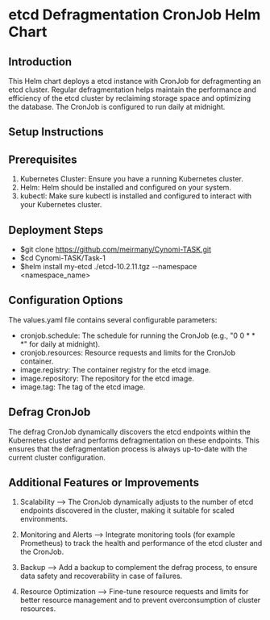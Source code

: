<!--- app-name: etcd Defragmentation CronJob Helm Chart -->

# etcd Defragmentation CronJob Helm Chart

## Introduction 

This Helm chart deploys a etcd instance with CronJob for defragmenting an etcd cluster. 
Regular defragmentation helps maintain the performance and efficiency of the etcd cluster 
by reclaiming storage space and optimizing the database. 
The CronJob is configured to run daily at midnight.

## Setup Instructions

## Prerequisites
1. Kubernetes Cluster: Ensure you have a running Kubernetes cluster.
2. Helm: Helm should be installed and configured on your system.
3. kubectl: Make sure kubectl is installed and configured to interact with your Kubernetes cluster.

## Deployment Steps

- $git clone https://github.com/meirmany/Cynomi-TASK.git
- $cd Cynomi-TASK/Task-1
- $helm install my-etcd ./etcd-10.2.11.tgz --namespace <namespace_name>

## Configuration Options

The values.yaml file contains several configurable parameters:

- cronjob.schedule: The schedule for running the CronJob (e.g., "0 0 * * *" for daily at midnight).
- cronjob.resources: Resource requests and limits for the CronJob container.
- image.registry: The container registry for the etcd image.
- image.repository: The repository for the etcd image.
- image.tag: The tag of the etcd image.

## Defrag CronJob

The defrag CronJob dynamically discovers the etcd endpoints within the Kubernetes cluster 
and performs defragmentation on these endpoints. 
This ensures that the defragmentation process is always up-to-date with the current cluster configuration.

## Additional Features or Improvements

1. Scalability -->
   The CronJob dynamically adjusts to the number of etcd endpoints discovered in the cluster, 
   making it suitable for scaled environments.

2. Monitoring and Alerts -->
   Integrate monitoring tools (for example Prometheus) 
   to track the health and performance of the etcd cluster and the CronJob.

3. Backup -->
   Add a backup to complement the defrag process, to ensure  data safety and recoverability in case of failures.

4. Resource Optimization -->
   Fine-tune resource requests and limits for better resource management 
   and to prevent overconsumption of cluster resources.

